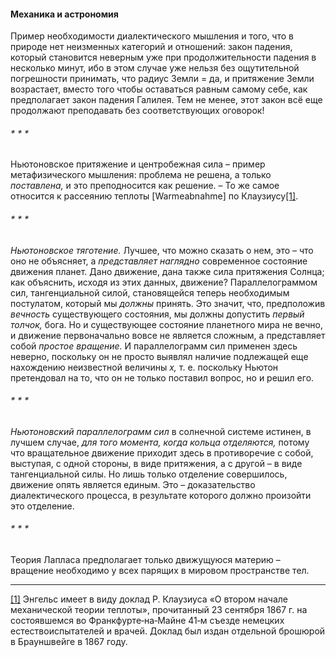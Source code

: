 #### Механика и астрономия

Пример необходимости диалектического мышления и того, что в природе нет неизменных категорий и отношений: закон падения, который становится неверным уже при продолжительности падения в несколько минут, ибо в этом случае уже нельзя без ощутительной погрешности принимать, что радиус Земли = да, и притяжение Земли возрастает, вместо того чтобы оставаться равным самому себе, как предполагает закон падения Галилея. Тем не менее, этот закон всё еще продолжают преподавать без соответствующих оговорок!

###### * * *

Ньютоновское притяжение и центробежная сила – пример метафизического мышления: проблема не решена, а только _поставлена,_ и это преподносится как решение. – То же самое относится к рассеянию теплоты [Warmeabnahme] по Клаузиусу[[1]](#_ftn1).

###### * * *

_Ньютоновское тяготение._ Лучшее, что можно сказать о нем, это – что оно не объясняет, а _представляет наглядно_ современное состояние движения планет. Дано движение, дана также сила притяжения Солнца; как объяснить, исходя из этих данных, движение? Параллелограммом сил, тангенциальной силой, становящейся теперь необходимым постулатом, который мы _должны_ принять. Это значит, что, предположив _вечность_ существующего состояния, мы должны допустить _первый толчок,_ бога. Но и существующее состояние планетного мира не вечно, и движение первоначально вовсе не является сложным, а представляет собой _простое вращение._ И параллелограмм сил применен здесь неверно, поскольку он не просто выявлял наличие подлежащей еще нахождению неизвестной величины _х,_ т. е. поскольку Ньютон претендовал на то, что он не только поставил вопрос, но и решил его.

###### * * *

_Ньютоновский параллелограмм сил_ в солнечной системе истинен, в лучшем случае, _для того момента, когда кольца отделяются,_ потому что вращательное движение приходит здесь в противоречие с собой, выступая, с одной стороны, в виде притяжения, а с другой – в виде тангенциальной силы. Но лишь только отделение совершилось, движение опять является единым. Это – доказательство диалектического процесса, в результате которого должно произойти это отделение.

###### * * *

Теория Лапласа предполагает только движущуюся материю – вращение необходимо у всех парящих в мировом пространстве тел.

  

---

[[1]](#_ftnref1) Энгельс имеет в виду доклад Р. Клаузиуса «О втором начале механической теории теплоты», прочитанный 23 сентября 1867 г. на состоявшемся во Франкфурте‑на‑Майне 41‑м съезде немецких естествоиспытателей и врачей. Доклад был издан отдельной брошюрой в Брауншвейге в 1867 году.